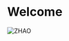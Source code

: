 # Welcome
![ZHAO](https://user-images.githubusercontent.com/113756063/192932929-e15251d0-b997-4828-a3e2-73ce8390b82b.jpg)
